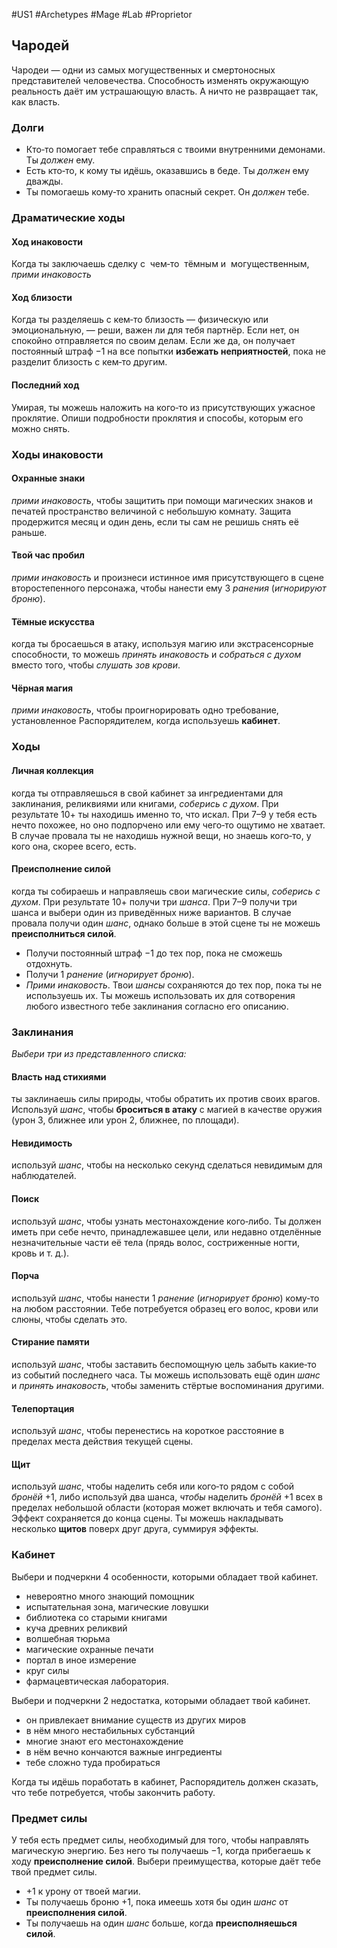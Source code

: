#US1 #Archetypes #Mage #Lab #Proprietor
## Чародей
Чародеи — одни из самых могущественных и смертоносных представителей человечества. Способность изменять окружающую реальность даёт им устрашающую власть. А ничто не развращает так, как власть.

### Долги
- Кто‑то помогает тебе справляться с твоими внутренними демонами. Ты *должен* ему. 
- Есть кто‑то, к кому ты идёшь, оказавшись в беде. Ты *должен* ему дважды. 
- Ты помогаешь кому‑то хранить опасный секрет. Он *должен* тебе.

### Драматические ходы
#### Ход инаковости 
Когда ты заключаешь сделку с  чем‑то  тёмным и  могущественным, *прими инаковость*

#### Ход близости
 Когда ты разделяешь с кем‑то близость — физическую или эмоциональную, — реши, важен ли для тебя партнёр. Если нет, он спокойно отправляется по своим делам. Если же да, он получает постоянный штраф −1 на  все попытки **избежать неприятностей**, пока не  разделит близость с кем‑то другим.

#### Последний ход
Умирая, ты можешь наложить на кого‑то из присутствующих ужасное проклятие. Опиши подробности проклятия и способы, которым его можно снять.


### Ходы инаковости

#### Охранные знаки
*прими инаковость*, чтобы защитить при помощи магических знаков и печатей пространство величиной с небольшую комнату. Защита продержится месяц и один день, если ты сам не решишь снять её раньше. 

#### Твой час пробил
*прими инаковость* и произнеси истинное имя присутствующего в сцене второстепенного персонажа, чтобы нанести ему 3 *ранения* (*игнорируют броню*). 

#### Тёмные искусства
когда ты бросаешься в атаку, используя магию или экстрасенсорные способности, то можешь *принять инаковость* и *собраться с духом* вместо того, чтобы *слушать зов крови*. 

#### Чёрная магия
*прими инаковость*, чтобы проигнорировать одно требование, установленное Распорядителем, когда используешь **кабинет**.


### Ходы
#### Личная коллекция
когда ты отправляешься в свой кабинет за ингредиентами для заклинания, реликвиями или книгами, *соберись с духом*. При результате 10+ ты находишь именно то, что искал. При 7–9 у тебя есть нечто похожее, но оно подпорчено или ему чего‑то ощутимо не хватает. В случае провала ты не находишь нужной вещи, но знаешь кого‑то, у кого она, скорее всего, есть. 

#### Преисполнение силой
когда ты собираешь и направляешь свои магические силы, *соберись с духом*. При результате 10+ получи три *шанса*. При 7–9 получи три шанса и выбери один из приведённых ниже вариантов. В случае провала получи один *шанс*, однако больше в этой сцене ты не можешь **преисполниться силой**. 
- Получи постоянный штраф −1 до тех пор, пока не сможешь отдохнуть. 
- Получи 1 *ранение* (*игнорирует броню*). 
- *Прими инаковость*.
Твои *шансы* сохраняются до  тех пор, пока ты не  используешь их. Ты можешь использовать их для сотворения любого известного тебе заклинания согласно его описанию.

### Заклинания
*Выбери три из представленного списка:*
#### Власть над стихиями
ты заклинаешь силы природы, чтобы обратить их против своих врагов. Используй *шанс*, чтобы **броситься в атаку** с магией в качестве оружия (урон 3, ближнее или урон 2, ближнее, по площади). 

#### Невидимость
используй *шанс*, чтобы на несколько секунд сделаться невидимым для наблюдателей. 

#### Поиск
используй *шанс*, чтобы узнать местонахождение кого‑либо. Ты должен иметь при себе нечто, принадлежавшее цели, или недавно отделённые незначительные части её тела (прядь волос, состриженные ногти, кровь и т. д.). 

#### Порча
используй *шанс*, чтобы нанести 1 *ранение* (*игнорирует броню*) кому‑то на любом расстоянии. Тебе потребуется образец его волос, крови или слюны, чтобы сделать это. 

#### Стирание памяти
используй *шанс*, чтобы заставить беспомощную цель забыть какие‑то из событий последнего часа. Ты можешь использовать ещё один *шанс* и *принять инаковость*, чтобы заменить стёртые воспоминания другими. 

#### Телепортация
используй *шанс*, чтобы перенестись на короткое расстояние в пределах места действия текущей сцены. 

#### Щит
используй *шанс*, чтобы наделить себя или кого‑то рядом с собой *бронёй* +1, либо используй два шанса, *чтобы* наделить *бронёй* +1 всех в пределах небольшой области (которая может включать и тебя самого). Эффект сохраняется до конца сцены. Ты можешь накладывать несколько **щитов** поверх друг друга, суммируя эффекты.


### Кабинет
Выбери и подчеркни 4 особенности, которыми обладает твой кабинет.
- невероятно много знающий помощник
- испытательная зона, магические ловушки
- библиотека со старыми книгами
- куча древних реликвий
- волшебная тюрьма
- магические охранные печати
- портал в иное измерение
- круг силы
- фармацевтическая лаборатория.

Выбери и подчеркни 2 недостатка, которыми обладает твой кабинет. 
- он привлекает внимание существ из других миров
- в нём много нестабильных субстанций
- многие знают его местонахождение
- в нём вечно кончаются важные ингредиенты
- тебе сложно туда пробираться 

Когда ты идёшь поработать в  кабинет, Распорядитель должен сказать, что тебе потребуется, чтобы закончить работу.

### Предмет силы
У тебя есть предмет силы, необходимый для того, чтобы направлять магическую энергию. Без  него ты получаешь −1, когда прибегаешь к ходу **преисполнение силой**. Выбери преимущества, которые даёт тебе твой предмет силы. 
- +1 к урону от твоей магии. 
- Ты получаешь броню +1, пока имеешь хотя бы один *шанс* от **преисполнения силой**. 
- Ты получаешь на один *шанс* больше, когда **преисполняешься силой**.